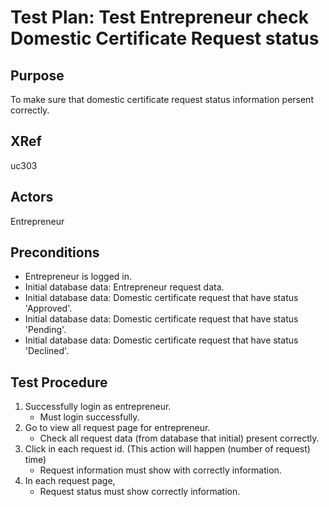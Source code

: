 Test Plan: Test Entrepreneur check Domestic Certificate Request status
===========================================

## Purpose

To make sure that domestic certificate request status information persent correctly.


## XRef

uc303


## Actors

Entrepreneur


## Preconditions

* Entrepreneur is logged in.
* Initial database data: Entrepreneur request data.
* Initial database data: Domestic certificate request that have status 'Approved'.
* Initial database data: Domestic certificate request that have status 'Pending'.
* Initial database data: Domestic certificate request that have status 'Declined'.


## Test Procedure

1. Successfully login as entrepreneur.
    * Must login successfully.
2. Go to view all request page for entrepreneur.
	* Check all request data (from database that initial) present correctly.
3. Click in each request id. (This action will happen (number of request) time)
	* Request information must show with correctly information.
4. In each request page,
    * Request status must show correctly information.
